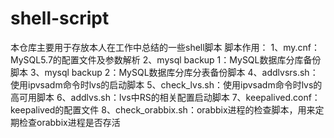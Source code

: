 # shell-script

本仓库主要用于存放本人在工作中总结的一些shell脚本
脚本作用：
1、my.cnf：MySQL5.7的配置文件及参数解析
2、mysql backup 1：MySQL数据库分库备份脚本
3、mysql backup 2：MySQL数据库分库分表备份脚本
4、addlvsrs.sh：使用ipvsadm命令时lvs的启动脚本
5、check_lvs.sh：使用ipvsadm命令时lvs的高可用脚本
6、addlvs.sh：lvs中RS的相关配置启动脚本
7、keepalived.conf：keepalived的配置文件
8、check_orabbix.sh：orabbix进程的检查脚本，用来定期检查orabbix进程是否存活
